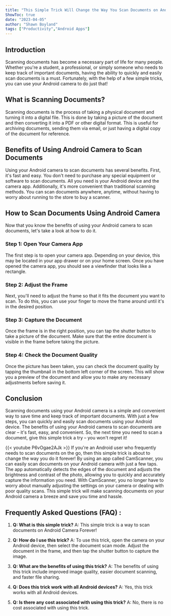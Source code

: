 ```yaml
---
title: "This Simple Trick Will Change the Way You Scan Documents on Android Camera Forever!"
ShowToc: true 
date: "2023-04-05"
author: "Shawn Boyland" 
tags: ["Productivity","Android Apps"]
---
```

## Introduction

Scanning documents has become a necessary part of life for many people. Whether you're a student, a professional, or simply someone who needs to keep track of important documents, having the ability to quickly and easily scan documents is a must. Fortunately, with the help of a few simple tricks, you can use your Android camera to do just that!

## What is Scanning Documents?

Scanning documents is the process of taking a physical document and turning it into a digital file. This is done by taking a picture of the document and then converting it into a PDF or other digital format. This is useful for archiving documents, sending them via email, or just having a digital copy of the document for reference.

## Benefits of Using Android Camera to Scan Documents

Using your Android camera to scan documents has several benefits. First, it's fast and easy. You don't need to purchase any special equipment or software to scan documents. All you need is your Android device and the camera app. Additionally, it's more convenient than traditional scanning methods. You can scan documents anywhere, anytime, without having to worry about running to the store to buy a scanner.

## How to Scan Documents Using Android Camera

Now that you know the benefits of using your Android camera to scan documents, let's take a look at how to do it.

### Step 1: Open Your Camera App

The first step is to open your camera app. Depending on your device, this may be located in your app drawer or on your home screen. Once you have opened the camera app, you should see a viewfinder that looks like a rectangle.

### Step 2: Adjust the Frame

Next, you'll need to adjust the frame so that it fits the document you want to scan. To do this, you can use your finger to move the frame around until it's in the desired position.

### Step 3: Capture the Document

Once the frame is in the right position, you can tap the shutter button to take a picture of the document. Make sure that the entire document is visible in the frame before taking the picture.

### Step 4: Check the Document Quality

Once the picture has been taken, you can check the document quality by tapping the thumbnail in the bottom left corner of the screen. This will show you a preview of the document and allow you to make any necessary adjustments before saving it.

## Conclusion

Scanning documents using your Android camera is a simple and convenient way to save time and keep track of important documents. With just a few steps, you can quickly and easily scan documents using your Android device. The benefits of using your Android camera to scan documents are clear – it's fast, easy, and convenient. So, the next time you need to scan a document, give this simple trick a try – you won't regret it!

{{< youtube P6vOgae2AJk >}} 
If you're an Android user who frequently needs to scan documents on the go, then this simple trick is about to change the way you do it forever! By using an app called CamScanner, you can easily scan documents on your Android camera with just a few taps. The app automatically detects the edges of the document and adjusts the brightness and contrast of the photo, allowing you to quickly and accurately capture the information you need. With CamScanner, you no longer have to worry about manually adjusting the settings on your camera or dealing with poor quality scans. This simple trick will make scanning documents on your Android camera a breeze and save you time and hassle.

## Frequently Asked Questions (FAQ) :
1. **Q: What is this simple trick?** 
A: This simple trick is a way to scan documents on Android Camera Forever!

2. **Q: How do I use this trick?** 
A: To use this trick, open the camera on your Android device, then select the document scan mode. Adjust the document in the frame, and then tap the shutter button to capture the image.

3. **Q: What are the benefits of using this trick?** 
A: The benefits of using this trick include improved image quality, easier document scanning, and faster file sharing.

4. **Q: Does this trick work with all Android devices?** 
A: Yes, this trick works with all Android devices.

5. **Q: Is there any cost associated with using this trick?** 
A: No, there is no cost associated with using this trick.


